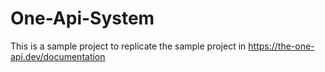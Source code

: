# One-Api-System
This is a sample project to replicate the  sample project in https://the-one-api.dev/documentation
